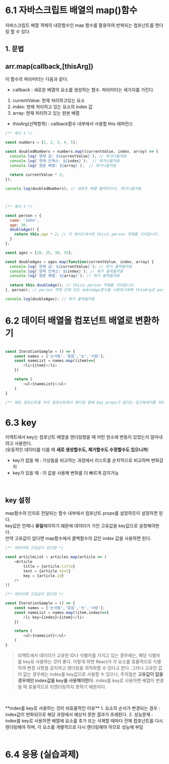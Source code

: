 # 6.1 자바스크립트 배열의 map()함수

자바스크립트 배열 객체의 내장함수인 map 함수를 활용하여 반복되는 컴포넌트를 렌더링 할 수 있다.

## 1. 문법
## **arr.map(callback,[thisArg])**
이 함수의 파라미터는 다음과 같다.
- callback : 새로운 배열의 요소를 생성하는 함수. 파라미터는 세가지를 가진다.
1.  currentValue: 현재 처리하고있는 요소
2.  index: 현재 처리하고 있는 요소의 index 값
3.  array: 현재 처리하고 있는 원본 배열
- thisArg(선택항목) : callback함수 내부에서 사용할 this 레퍼런스 

```javascript
/** 예시 1 */

const numbers = [1, 2, 3, 4, 5];

const doubledNumbers = numbers.map((currentValue, index, array) => {
  console.log(`현재 값: ${currentValue}`); // 뭐가나올까용
  console.log(`현재 인덱스: ${index}`);  // 뭐가나올까용
  console.log(`원본 배열: ${array}`);  // 뭐가나올까용
  
  return currentValue * 2; 
});

console.log(doubledNumbers); // 새로운 배열 출력되어서, 뭐가나올까용



/** 예시 2 */

const person = {
  name: 'John',
  age: 30,
  doubleAge() {
    return this.age * 2; // 이 메서드에서의 this는 person 객체를 가리킵니다.
  }
};

const ages = [20, 25, 30, 35];

const doubleAges = ages.map(function(currentValue, index, array) {
  console.log(`현재 값: ${currentValue}`); // 뭐가 출력될까용
  console.log(`현재 인덱스: ${index}`); // 뭐가 출력될까용
  console.log(`원본 배열: ${array}`); // 뭐가 출력될까용
  
  return this.doubleAge(); // this는 person 객체를 가리킵니다.
}, person); // person 객체 안에 있는 dobleAge함수를 사용하기위해 thisArg로 person 객체를 가리켜 전달해줍니다.

console.log(doubleAges); // 뭐가 출력될까용

```

# 6.2 데이터 배열을 컴포넌트 배열로 변환하기

```javascript

const IterationSample = () => {
    const names = ['눈사람','얼음','눈','사람'];
    const nameList = names.map((item)=>{
        <li>{item}</li>
    })

    return (
        <ul>{nameList}</ul>
    )
}

/** 해당 컴포넌트를 부모 컴포넌트에서 렌더링 할때 key props가 없다는 경고메세지를 띄운다. */
```

# 6.3 key
리액트에서 key는 컴포넌트 배열을 렌더링했을 때 어떤 원소에 변동이 있었는지 알아내려고 사용한다.
<br>
(유동적인 데이터를 다를 때 **새로 생성할수도, 제거할수도 수정할수도 있으니까**)
<br>
- key가 없을 때 : 가상돔을 비교하는 과정에서 리스트를 순차적으로 비교하며 변화감지
- key가 있을 때 : 이 값을 사용해 변화를 더 빠르게 감지가능

<br>

## key 설정
map함수의 인자로 전달되는 함수 내부에서 컴포넌트 props를 설정하듯이 설정하면 된다.
<br>
key값은 언제나 **유일**해야하기 떄문에 데이터가 가진 고유값을 key값으로 설정해야한다.
<br>
만약 고유값이 없다면 map함수에서 콜백함수의 값인 index 값을 사용하면 된다.

```javascript
/** 데이터에 고유값이 있다면 */

const articleList = articles.map(article => (
    <Article
        title = {article.title}
        text = {article.text}
        key = {article.id}
    />
))

/** 데이터에 고유값이 없다면 */

const IterationSample = () => {
    const names = ['눈사람','얼음','눈','사람'];
    const nameList = names.map((item,index)=>{
        <li key={index}>{item}</li>
    })

    return (
        <ul>{nameList}</ul>
    )
}
```

> 리액트에서 데이터가 고유한 ID나 식별자를 가지고 있는 경우에는, 해당 식별자를 key로 사용하는 것이 좋다. 이렇게 하면 React가 각 요소를 효율적으로 식별하여 변경 사항을 감지하고 렌더링을 최적화할 수 있다고 한다. 그러나 고유한 값이 없는 경우에는 index를 key값으로 사용할 수 있으나, 주의점은 **고유값이 없을 경우에만 index값을 key을 사용해야한다.** index를 key로 사용하면 배열이 변경될 때 효율적으로 리렌더링하지 못하기 때문이다.
<br>
<br>
**index를 key로 사용하는 것이 비효율적인 이유**
1. 요소의 순서가 변경되는 경우 : index값이 변화되므로 해당 과정에서 예상치 못한 결과가 초래된다.
2. 성능문제 : index를 key로 사용하면 배열에 요소를 추가 또는 삭제할 때마다 전체 컴포넌트를 다시 렌더링해야 하며, 각 요소를 개별적으로 다시 렌더링해야 하므로 성능에 부담
<br>
<br>


# 6.4 응용 (실습과제)




